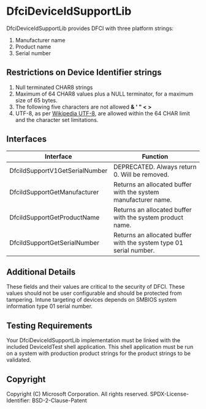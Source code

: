# DfciDeviceIdSupportLib

DfciDeviceIdSupportLib provides DFCI with three platform strings:

1. Manufacturer name
2. Product name
3. Serial number

## Restrictions on Device Identifier strings

1. Null terminated CHAR8 strings
2. Maximum of 64 CHAR8 values plus a NULL terminator, for a maximum size of 65 bytes.
3. The following five characters are not allowed **& ' " < >**
4. UTF-8, as per [Wikipedia UTF-8](https://en.wikipedia.org/wiki/UTF-8), are allowed within the
   64 CHAR limit and the character set limitations.

## Interfaces

| Interface                      | Function |
| ---                            | --- |
| DfciIdSupportV1GetSerialNumber | DEPRECATED.  Always return 0. Will be removed. |
| DfciIdSupportGetManufacturer   | Returns an allocated buffer with the system manufacturer name. |
| DfciIdSupportGetProductName    | Returns an allocated buffer with the system product name. |
| DfciIdSupportGetSerialNumber   | Returns an allocated buffer with the system type 01 serial number. |

## Additional Details

These fields and their values are critical to the security of DFCI.
These values should not be user configurable and should be protected from tampering.
Intune targeting of devices depends on SMBIOS system information type 01 serial number.

## Testing Requirements

Your DfciDeviceIdSupportLib implementation must be linked with the included DeviceIdTest shell
application.
This shell application must be run on a system with production product strings for the product
strings to be validated.

## Copyright

Copyright (C) Microsoft Corporation. All rights reserved.
SPDX-License-Identifier: BSD-2-Clause-Patent

